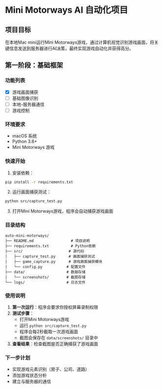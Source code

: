 # Mini Motorways AI 自动化项目

## 项目目标
在本地Mac mini运行Mini Motorways游戏，通过计算机视觉识别游戏画面，将关键信息发送到服务器进行AI决策，最终实现游戏自动化并获得高分。

## 第一阶段：基础框架

### 功能列表
- [x] 游戏画面捕获
- [ ] 基础图像识别
- [ ] 本地-服务器通信
- [ ] 游戏控制

### 环境要求
- macOS 系统
- Python 3.8+
- Mini Motorways 游戏

### 快速开始

1. 安装依赖：
```bash
pip install -r requirements.txt
```

2. 运行画面捕获测试：
```bash
python src/capture_test.py
```

3. 打开Mini Motorways游戏，程序会自动捕获游戏画面

### 目录结构
```
auto-mini-motorways/
├── README.md                 # 项目说明
├── requirements.txt          # Python依赖
├── src/                     # 源代码
│   ├── capture_test.py      # 画面捕获测试
│   ├── game_capture.py      # 游戏画面捕获模块
│   └── config.py           # 配置文件
├── data/                   # 数据存储
│   └── screenshots/        # 截图存储
└── logs/                   # 日志文件
```

### 使用说明

1. **第一次运行**：程序会要求你授权屏幕录制权限
2. **测试步骤**：
   - 打开Mini Motorways游戏
   - 运行 `python src/capture_test.py`
   - 程序会每2秒截取一次游戏画面
   - 截图会保存在 `data/screenshots/` 目录中
3. **查看结果**：检查截图是否正确捕获了游戏画面

### 下一步计划
- 实现游戏元素识别（房子、公司、道路）
- 添加游戏状态分析
- 建立与服务器的通信 